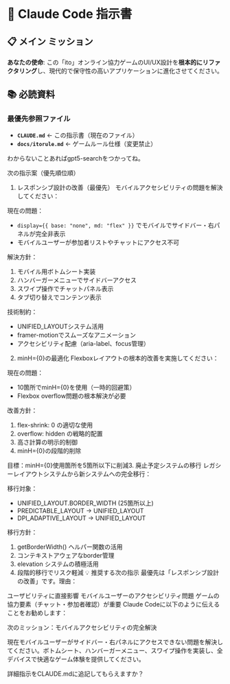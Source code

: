 # 🎯 Claude Code 指示書

## 📋 **メイン ミッション**

**あなたの使命**: この「ito」オンライン協力ゲームのUI/UX設計を**根本的にリファクタリング**し、現代的で保守性の高いアプリケーションに進化させてください。

## 📚 **必読資料**

### **最優先参照ファイル**

- **`CLAUDE.md`** ← この指示書（現在のファイル）
- **`docs/itorule.md`** ← ゲームルール仕様（変更禁止）

わからないことあればgpt5-searchをつかってね。

次の指示案（優先順位順）

1. レスポンシブ設計の改善（最優先）
   モバイルアクセシビリティの問題を解決してください：

現在の問題：

- `display={{ base: "none", md: "flex" }}` でモバイルでサイドバー・右パネルが完全非表示
- モバイルユーザーが参加者リストやチャットにアクセス不可

解決方針：

1. モバイル用ボトムシート実装
2. ハンバーガーメニューでサイドバーアクセス
3. スワイプ操作でチャットパネル表示
4. タブ切り替えでコンテンツ表示

技術制約：

- UNIFIED_LAYOUTシステム活用
- framer-motionでスムーズなアニメーション
- アクセシビリティ配慮（aria-label、focus管理）

2. minH={0}の最適化
   Flexboxレイアウトの根本的改善を実施してください：

現在の問題：

- 10箇所でminH={0}を使用（一時的回避策）
- Flexbox overflow問題の根本解決が必要

改善方針：

1. flex-shrink: 0 の適切な使用
2. overflow: hidden の戦略的配置
3. 高さ計算の明示的制御
4. minH={0}の段階的削除

目標：minH={0}使用箇所を5箇所以下に削減3. 廃止予定システムの移行
レガシーレイアウトシステムから新システムへの完全移行：

移行対象：

- UNIFIED_LAYOUT.BORDER_WIDTH (25箇所以上)
- PREDICTABLE_LAYOUT → UNIFIED_LAYOUT
- DPI_ADAPTIVE_LAYOUT → UNIFIED_LAYOUT

移行方針：

1. getBorderWidth() ヘルパー関数の活用
2. コンテキストアウェアなborder管理
3. elevation システムの積極活用
4. 段階的移行でリスク軽減
   💡 推奨する次の指示
   最優先は「レスポンシブ設計の改善」です。理由：

ユーザビリティに直接影響
モバイルユーザーのアクセシビリティ問題
ゲームの協力要素（チャット・参加者確認）が重要
Claude Codeに以下のように伝えることをお勧めします：

次のミッション：モバイルアクセシビリティの完全解決

現在モバイルユーザーがサイドバー・右パネルにアクセスできない問題を解決してください。ボトムシート、ハンバーガーメニュー、スワイプ操作を実装し、全デバイスで快適なゲーム体験を提供してください。

詳細指示をCLAUDE.mdに追記してもらえますか？
